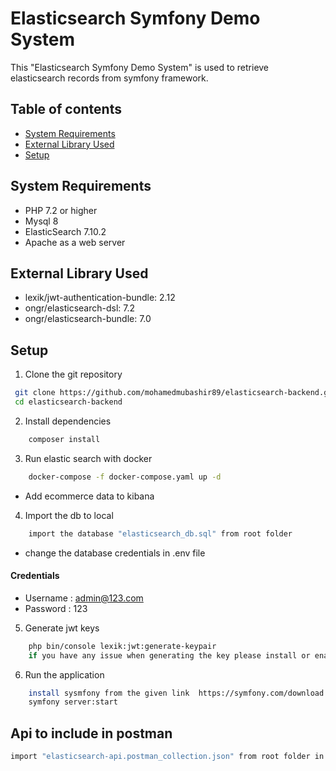 # Elasticsearch Symfony Demo System
This "Elasticsearch Symfony Demo System" is used to retrieve elasticsearch records from symfony framework.

## Table of contents
* [System Requirements](#system-requirements)
* [External Library Used](#external-library-used)
* [Setup](#setup)

System Requirements
-------------------

* PHP 7.2 or higher
* Mysql 8
* ElasticSearch 7.10.2
* Apache as a web server

External Library Used
-------------------

* lexik/jwt-authentication-bundle: 2.12
* ongr/elasticsearch-dsl: 7.2 
* ongr/elasticsearch-bundle: 7.0

Setup
------------
1. Clone the git repository
```bash
 git clone https://github.com/mohamedmubashir89/elasticsearch-backend.git
 cd elasticsearch-backend
```

2. Install dependencies

```bash
    composer install
```
3. Run elastic search with docker

```bash
    docker-compose -f docker-compose.yaml up -d
```
* Add ecommerce data to kibana

4. Import the db to local

```bash
    import the database "elasticsearch_db.sql" from root folder
```
* change the database credentials in .env file

#### Credentials
* Username : admin@123.com
* Password : 123

5. Generate jwt keys

```bash
    php bin/console lexik:jwt:generate-keypair
    if you have any issue when generating the key please install or enable the openssl extension 
```
   
6. Run the application

```bash
    install sysmfony from the given link  https://symfony.com/download
    symfony server:start
```

## Api to include in postman

```bash
import "elasticsearch-api.postman_collection.json" from root folder in postman
```
